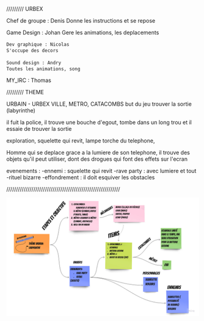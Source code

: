 <p>
<p>
///////// URBEX 

Chef de groupe : Denis
    Donne les instructions et se repose 

Game Design : Johan
    Gere les animations, les deplacements

    Dev graphique : Nicolas 
    S'occupe des decors

    Sound design : Andry
    Toutes les animations, song

MY_IRC : Thomas


///////// THEME 

URBAIN - URBEX VILLE, METRO, CATACOMBS
but du jeu trouver la sortie (labyrinthe)

il fuit la police, il trouve une bouche d'egout, tombe dans un long trou
et il essaie de trouver la sortie

exploration, squelette qui revit, lampe torche du telephone, 

Homme qui se deplace grace a la lumiere de son telephone,
il trouve des objets qu'il peut utiliser, dont des drogues qui font des effets sur l'ecran

evenements : 
-ennemi : squelette qui revit
-rave party : avec lumiere et tout
-rituel bizarre 
-effondrement : il doit esquiver les obstacles

///////////////////////////////////////////////////////////

</p>
    <img src="IMG.jpg" alt="" srcset="">
</p>